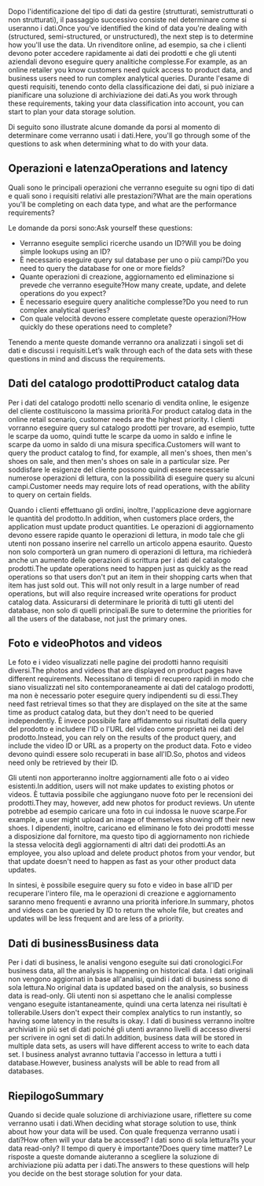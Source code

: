 <span data-ttu-id="50685-101">Dopo l'identificazione del tipo di dati da gestire (strutturati, semistrutturati o non strutturati), il passaggio successivo consiste nel determinare come si useranno i dati.</span><span class="sxs-lookup"><span data-stu-id="50685-101">Once you've identified the kind of data you're dealing with (structured, semi-structured, or unstructured), the next step is to determine how you'll use the data.</span></span> <span data-ttu-id="50685-102">Un rivenditore online, ad esempio, sa che i clienti devono poter accedere rapidamente ai dati dei prodotti e che gli utenti aziendali devono eseguire query analitiche complesse.</span><span class="sxs-lookup"><span data-stu-id="50685-102">For example, as an online retailer you know customers need quick access to product data, and business users need to run complex analytical queries.</span></span> <span data-ttu-id="50685-103">Durante l'esame di questi requisiti, tenendo conto della classificazione dei dati, si può iniziare a pianificare una soluzione di archiviazione dei dati.</span><span class="sxs-lookup"><span data-stu-id="50685-103">As you work through these requirements, taking your data classification into account, you can start to plan your data storage solution.</span></span>

<span data-ttu-id="50685-104">Di seguito sono illustrate alcune domande da porsi al momento di determinare come verranno usati i dati.</span><span class="sxs-lookup"><span data-stu-id="50685-104">Here, you'll go through some of the questions to ask when determining what to do with your data.</span></span>

## <a name="operations-and-latency"></a><span data-ttu-id="50685-105">Operazioni e latenza</span><span class="sxs-lookup"><span data-stu-id="50685-105">Operations and latency</span></span>

<span data-ttu-id="50685-106">Quali sono le principali operazioni che verranno eseguite su ogni tipo di dati e quali sono i requisiti relativi alle prestazioni?</span><span class="sxs-lookup"><span data-stu-id="50685-106">What are the main operations you'll be completing on each data type, and what are the performance requirements?</span></span>

<span data-ttu-id="50685-107">Le domande da porsi sono:</span><span class="sxs-lookup"><span data-stu-id="50685-107">Ask yourself these questions:</span></span>

* <span data-ttu-id="50685-108">Verranno eseguite semplici ricerche usando un ID?</span><span class="sxs-lookup"><span data-stu-id="50685-108">Will you be doing simple lookups using an ID?</span></span>
* <span data-ttu-id="50685-109">È necessario eseguire query sul database per uno o più campi?</span><span class="sxs-lookup"><span data-stu-id="50685-109">Do you need to query the database for one or more fields?</span></span>
* <span data-ttu-id="50685-110">Quante operazioni di creazione, aggiornamento ed eliminazione si prevede che verranno eseguite?</span><span class="sxs-lookup"><span data-stu-id="50685-110">How many create, update, and delete operations do you expect?</span></span>
* <span data-ttu-id="50685-111">È necessario eseguire query analitiche complesse?</span><span class="sxs-lookup"><span data-stu-id="50685-111">Do you need to run complex analytical queries?</span></span>
* <span data-ttu-id="50685-112">Con quale velocità devono essere completate queste operazioni?</span><span class="sxs-lookup"><span data-stu-id="50685-112">How quickly do these operations need to complete?</span></span>

<span data-ttu-id="50685-113">Tenendo a mente queste domande verranno ora analizzati i singoli set di dati e discussi i requisiti.</span><span class="sxs-lookup"><span data-stu-id="50685-113">Let’s walk through each of the data sets with these questions in mind and discuss the requirements.</span></span>

## <a name="product-catalog-data"></a><span data-ttu-id="50685-114">Dati del catalogo prodotti</span><span class="sxs-lookup"><span data-stu-id="50685-114">Product catalog data</span></span>

<span data-ttu-id="50685-115">Per i dati del catalogo prodotti nello scenario di vendita online, le esigenze del cliente costituiscono la massima priorità.</span><span class="sxs-lookup"><span data-stu-id="50685-115">For product catalog data in the online retail scenario, customer needs are the highest priority.</span></span> <span data-ttu-id="50685-116">I clienti vorranno eseguire query sul catalogo prodotti per trovare, ad esempio, tutte le scarpe da uomo, quindi tutte le scarpe da uomo in saldo e infine le scarpe da uomo in saldo di una misura specifica.</span><span class="sxs-lookup"><span data-stu-id="50685-116">Customers will want to query the product catalog to find, for example, all men's shoes, then men's shoes on sale, and then men's shoes on sale in a particular size.</span></span> <span data-ttu-id="50685-117">Per soddisfare le esigenze del cliente possono quindi essere necessarie numerose operazioni di lettura, con la possibilità di eseguire query su alcuni campi.</span><span class="sxs-lookup"><span data-stu-id="50685-117">Customer needs may require lots of read operations, with the ability to query on certain fields.</span></span>

<span data-ttu-id="50685-118">Quando i clienti effettuano gli ordini, inoltre, l'applicazione deve aggiornare le quantità del prodotto.</span><span class="sxs-lookup"><span data-stu-id="50685-118">In addition, when customers place orders, the application must update product quantities.</span></span> <span data-ttu-id="50685-119">Le operazioni di aggiornamento devono essere rapide quanto le operazioni di lettura, in modo tale che gli utenti non possano inserire nel carrello un articolo appena esaurito. Questo non solo comporterà un gran numero di operazioni di lettura, ma richiederà anche un aumento delle operazioni di scrittura per i dati del catalogo prodotti.</span><span class="sxs-lookup"><span data-stu-id="50685-119">The update operations need to happen just as quickly as the read operations so that users don't put an item in their shopping carts when that item has just sold out. This will not only result in a large number of read operations, but will also require increased write operations for product catalog data.</span></span> <span data-ttu-id="50685-120">Assicurarsi di determinare le priorità di tutti gli utenti del database, non solo di quelli principali.</span><span class="sxs-lookup"><span data-stu-id="50685-120">Be sure to determine the priorities for all the users of the database, not just the primary ones.</span></span>

## <a name="photos-and-videos"></a><span data-ttu-id="50685-121">Foto e video</span><span class="sxs-lookup"><span data-stu-id="50685-121">Photos and videos</span></span>

<span data-ttu-id="50685-122">Le foto e i video visualizzati nelle pagine dei prodotti hanno requisiti diversi.</span><span class="sxs-lookup"><span data-stu-id="50685-122">The photos and videos that are displayed on product pages have different requirements.</span></span> <span data-ttu-id="50685-123">Necessitano di tempi di recupero rapidi in modo che siano visualizzati nel sito contemporaneamente ai dati del catalogo prodotti, ma non è necessario poter eseguire query indipendenti su di essi.</span><span class="sxs-lookup"><span data-stu-id="50685-123">They need fast retrieval times so that they are displayed on the site at the same time as product catalog data, but they don't need to be queried independently.</span></span> <span data-ttu-id="50685-124">È invece possibile fare affidamento sui risultati della query del prodotto e includere l'ID o l'URL del video come proprietà nei dati del prodotto.</span><span class="sxs-lookup"><span data-stu-id="50685-124">Instead, you can rely on the results of the product query, and include the video ID or URL as a property on the product data.</span></span> <span data-ttu-id="50685-125">Foto e video devono quindi essere solo recuperati in base all'ID.</span><span class="sxs-lookup"><span data-stu-id="50685-125">So, photos and videos need only be retrieved by their ID.</span></span>

<span data-ttu-id="50685-126">Gli utenti non apporteranno inoltre aggiornamenti alle foto o ai video esistenti.</span><span class="sxs-lookup"><span data-stu-id="50685-126">In addition, users will not make updates to existing photos or videos.</span></span> <span data-ttu-id="50685-127">È tuttavia possibile che aggiungano nuove foto per le recensioni dei prodotti.</span><span class="sxs-lookup"><span data-stu-id="50685-127">They may, however, add new photos for product reviews.</span></span> <span data-ttu-id="50685-128">Un utente potrebbe ad esempio caricare una foto in cui indossa le nuove scarpe.</span><span class="sxs-lookup"><span data-stu-id="50685-128">For example, a user might upload an image of themselves showing off their new shoes.</span></span> <span data-ttu-id="50685-129">I dipendenti, inoltre, caricano ed eliminano le foto dei prodotti messe a disposizione dal fornitore, ma questo tipo di aggiornamento non richiede la stessa velocità degli aggiornamenti di altri dati dei prodotti.</span><span class="sxs-lookup"><span data-stu-id="50685-129">As an employee, you also upload and delete product photos from your vendor, but that update doesn't need to happen as fast as your other product data updates.</span></span> 

<span data-ttu-id="50685-130">In sintesi, è possibile eseguire query su foto e video in base all'ID per recuperare l'intero file, ma le operazioni di creazione e aggiornamento saranno meno frequenti e avranno una priorità inferiore.</span><span class="sxs-lookup"><span data-stu-id="50685-130">In summary, photos and videos can be queried by ID to return the whole file, but creates and updates will be less frequent and are less of a priority.</span></span>  

## <a name="business-data"></a><span data-ttu-id="50685-131">Dati di business</span><span class="sxs-lookup"><span data-stu-id="50685-131">Business data</span></span>

<span data-ttu-id="50685-132">Per i dati di business, le analisi vengono eseguite sui dati cronologici.</span><span class="sxs-lookup"><span data-stu-id="50685-132">For business data, all the analysis is happening on historical data.</span></span> <span data-ttu-id="50685-133">I dati originali non vengono aggiornati in base all'analisi, quindi i dati di business sono di sola lettura.</span><span class="sxs-lookup"><span data-stu-id="50685-133">No original data is updated based on the analysis, so business data is read-only.</span></span> <span data-ttu-id="50685-134">Gli utenti non si aspettano che le analisi complesse vengano eseguite istantaneamente, quindi una certa latenza nei risultati è tollerabile.</span><span class="sxs-lookup"><span data-stu-id="50685-134">Users don't expect their complex analytics to run instantly, so having some latency in the results is okay.</span></span> <span data-ttu-id="50685-135">I dati di business verranno inoltre archiviati in più set di dati poiché gli utenti avranno livelli di accesso diversi per scrivere in ogni set di dati.</span><span class="sxs-lookup"><span data-stu-id="50685-135">In addition, business data will be stored in multiple data sets, as users will have different access to write to each data set.</span></span> <span data-ttu-id="50685-136">I business analyst avranno tuttavia l'accesso in lettura a tutti i database.</span><span class="sxs-lookup"><span data-stu-id="50685-136">However, business analysts will be able to read from all databases.</span></span>

## <a name="summary"></a><span data-ttu-id="50685-137">Riepilogo</span><span class="sxs-lookup"><span data-stu-id="50685-137">Summary</span></span>

<span data-ttu-id="50685-138">Quando si decide quale soluzione di archiviazione usare, riflettere su come verranno usati i dati.</span><span class="sxs-lookup"><span data-stu-id="50685-138">When deciding what storage solution to use, think about how your data will be used.</span></span> <span data-ttu-id="50685-139">Con quale frequenza verranno usati i dati?</span><span class="sxs-lookup"><span data-stu-id="50685-139">How often will your data be accessed?</span></span> <span data-ttu-id="50685-140">I dati sono di sola lettura?</span><span class="sxs-lookup"><span data-stu-id="50685-140">Is your data read-only?</span></span> <span data-ttu-id="50685-141">Il tempo di query è importante?</span><span class="sxs-lookup"><span data-stu-id="50685-141">Does query time matter?</span></span> <span data-ttu-id="50685-142">Le risposte a queste domande aiuteranno a scegliere la soluzione di archiviazione più adatta per i dati.</span><span class="sxs-lookup"><span data-stu-id="50685-142">The answers to these questions will help you decide on the best storage solution for your data.</span></span>